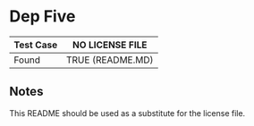 # Dep Five

| Test Case | NO LICENSE FILE  |
| --------- | ---------------- |
| Found     | TRUE (README.MD) |

## Notes

This README should be used as a substitute for the license file.
